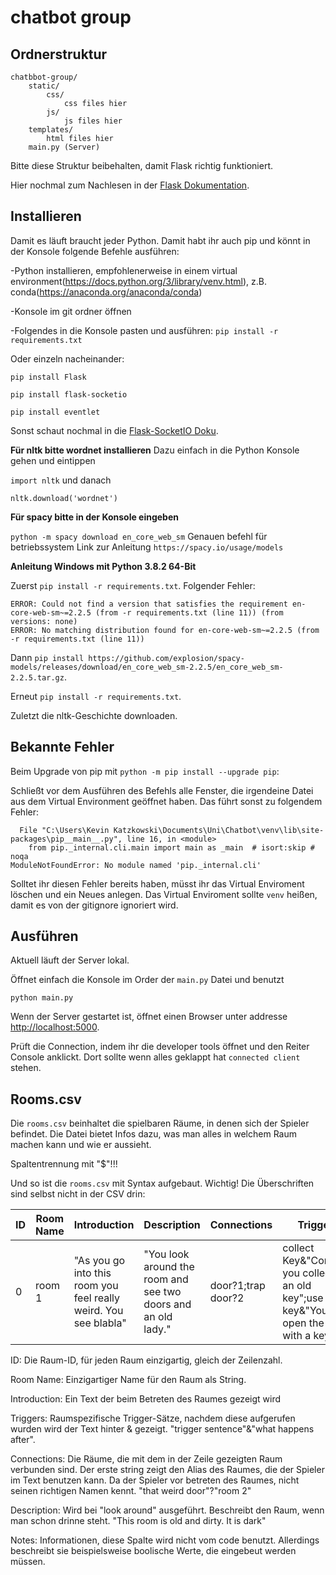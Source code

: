 # chatbot group

## Ordnerstruktur

```
chatbbot-group/
	static/
		css/
			css files hier
        js/
			js files hier
	templates/
		html files hier
	main.py (Server)
```

Bitte diese Struktur beibehalten, damit Flask richtig funktioniert.

Hier nochmal zum Nachlesen in der [Flask Dokumentation](https://exploreflask.com/en/latest/organizing.html).

## Installieren

Damit es läuft braucht jeder Python. Damit habt ihr auch pip und könnt in der Konsole folgende Befehle ausführen:

-Python installieren, empfohlenerweise in einem virtual environment(https://docs.python.org/3/library/venv.html), z.B. conda(https://anaconda.org/anaconda/conda)

-Konsole im git ordner öffnen

-Folgendes in die Konsole pasten und ausführen: `pip install -r requirements.txt`

Oder einzeln nacheinander:

`pip install Flask`

`pip install flask-socketio`

`pip install eventlet`

Sonst schaut nochmal in die [Flask-SocketIO Doku](https://flask-socketio.readthedocs.io/en/latest/).

**Für nltk bitte wordnet installieren**
Dazu einfach in die Python Konsole gehen und eintippen

`import nltk` und danach

`nltk.download('wordnet')`

**Für spacy bitte in der Konsole eingeben**

`python -m spacy download en_core_web_sm`
Genauen befehl für betriebssystem
Link zur Anleitung `https://spacy.io/usage/models`

**Anleitung Windows mit Python 3.8.2 64-Bit**

Zuerst `pip install -r requirements.txt`. Folgender Fehler: 
```
ERROR: Could not find a version that satisfies the requirement en-core-web-sm~=2.2.5 (from -r requirements.txt (line 11)) (from versions: none)
ERROR: No matching distribution found for en-core-web-sm~=2.2.5 (from -r requirements.txt (line 11))
```

Dann `pip install https://github.com/explosion/spacy-models/releases/download/en_core_web_sm-2.2.5/en_core_web_sm-2.2.5.tar.gz`.

Erneut `pip install -r requirements.txt`.

Zuletzt die nltk-Geschichte downloaden.


## Bekannte Fehler

Beim Upgrade von pip mit `python -m pip install --upgrade pip`:

Schließt vor dem Ausführen des Befehls alle Fenster, die irgendeine Datei aus dem Virtual Environment geöffnet haben. Das führt sonst zu folgendem Fehler:

```
  File "C:\Users\Kevin Katzkowski\Documents\Uni\Chatbot\venv\lib\site-packages\pip__main__.py", line 16, in <module>
    from pip._internal.cli.main import main as _main  # isort:skip # noqa
ModuleNotFoundError: No module named 'pip._internal.cli'
```

Solltet ihr diesen Fehler bereits haben, müsst ihr das Virtual Enviroment löschen und ein Neues anlegen. Das Virtual Enviroment sollte `venv` heißen, damit es von der gitignore ignoriert wird.

## Ausführen

Aktuell läuft der Server lokal.

Öffnet einfach die Konsole im Order der `main.py` Datei und benutzt

`python main.py`

Wenn der Server gestartet ist, öffnet einen Browser unter addresse [http://localhost:5000](http://localhost:5000).

Prüft die Connection, indem ihr die developer tools öffnet und den Reiter Console anklickt. Dort sollte wenn alles geklappt hat `connected client` stehen.

## Rooms.csv
Die `rooms.csv` beinhaltet die spielbaren Räume, in denen sich der Spieler befindet. Die Datei bietet Infos dazu, was man alles in welchem Raum machen kann und wie er aussieht.

Spaltentrennung mit "$"!!!

Und so ist die `rooms.csv` mit Syntax aufgebaut. Wichtig! Die Überschriften sind selbst nicht in der CSV drin:

| ID | Room Name | Introduction | Description | Connections | Triggers |
| -- | --------- |--------------|----------|-------------|-------------|
| 0 | room 1 | "As you go into this room you feel really weird. You see blabla" | "You look around the room and see two doors and an old lady." | door?1;trap door?2 | collect Key&"Congrats you collected an old key";use key&"You open the door with a key" |


ID: Die Raum-ID, für jeden Raum einzigartig, gleich der Zeilenzahl.

Room Name: Einzigartiger Name für den Raum als String.

Introduction: Ein Text der beim Betreten des Raumes gezeigt wird

Triggers: Raumspezifische Trigger-Sätze, nachdem diese aufgerufen wurden wird der Text hinter & gezeigt. "trigger sentence"&"what happens after".

Connections: Die Räume, die mit dem in der Zeile gezeigten Raum verbunden sind. Der erste string zeigt den Alias des Raumes, die der Spieler im Text benutzen kann. Da der Spieler vor betreten des Raumes, nicht seinen richtigen Namen kennt. "that weird door"?"room 2"

Description: Wird bei "look around" ausgeführt. Beschreibt den Raum, wenn man schon drinne steht. "This room is old and dirty. It is dark"

Notes: Informationen, diese Spalte wird nicht vom code benutzt. Allerdings beschreibt sie beispielsweise boolische Werte, die eingebeut werden müssen.
